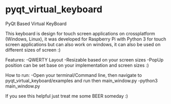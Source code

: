 # pyqt_virtual_keyboard
PyQt Based Virtual KeyBoard

This keyboard is design for touch screen applications on crossplatform (Windows, Linux), it was developed for Raspberry Pi with Python 3 for touch screen applications but can also work on windows, it can also be used on different sizes of screen :)

Features:
  -QWERTY Layout
  -Resizable based on your screen sizes
  -PopUp position can be set base on your implementation and screen sizes :)

How to run:
  -Open your terminal/Command line, then navigate to pyqt_virtual_keyboard/examples and run then main_window.py
  -python3 main_window.py
  
If you see this helpful just treat me some BEER someday :)
